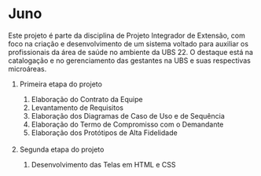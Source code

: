 # Juno
<p>Este projeto é parte da disciplina de Projeto Integrador de Extensão, com foco na criação e desenvolvimento de um sistema voltado para auxiliar os profissionais da área de saúde no ambiente da UBS 22. O destaque está na catalogação e no gerenciamento das gestantes na UBS e suas respectivas microáreas.</p>
<ol>
  <li>Primeira etapa do projeto</li>
  <ol type="1">
    <li>Elaboração do Contrato da Equipe</li>
    <li>Levantamento de Requisitos</li>
    <li>Elaboração dos Diagramas de Caso de Uso e de Sequência</li>
    <li>Elaboração do Termo de Compromisso com o Demandante</li>
    <li>Elaboração dos Protótipos de Alta Fidelidade</li>
   </ol> <br>
  <li>Segunda etapa do projeto</li>
  <ol type="1">
    <li>Desenvolvimento das Telas em HTML e CSS</li>
  </ol>
</ol>
